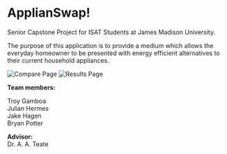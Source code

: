 # ApplianSwap!
Senior Capstone Project for ISAT Students at James Madison University. 

The purpose of this application is to provide a medium which allows the everyday homeowner to be presented with energy efficient alternatives to their current household appliances.

![Compare Page](http://i.imgur.com/itYVPYG.png "Screenshot of Compare Page") ![Results Page](http://i.imgur.com/AkfQ9yJ.png "Screenshot of Results Page")

**Team members:**  

Troy Gamboa  
Julian Hermes  
Jake Hagen  
Bryan Potter  

**Advisor:**  
Dr. A. A. Teate
